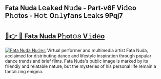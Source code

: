 ## Fata Nuda L𝚎a𝚔ed N𝚞𝚍e - Part-v6F Vi𝚍𝚎o P𝚑𝚘tos - H𝚘𝚝 O𝚗𝚕yf𝚊ns L𝚎a𝚔s 9Pqj7

# <h2><a href="http://kf8u3a.oniu.top/?m=Fata+Nuda">🔗👉 🔴 Fata Nuda P𝚑ot𝚘𝚜 V𝚒d𝚎o</a></h2>

[![Fata Nuda Nu𝚍e𝚜](https://i.imgur.com/0qMVB7G.gif)](http://kf8u3a.oniu.top/?m=Fata+Nuda)
Virtual performer and multimedia artist Fata Nuda, acclaimed for distributing dance and lifestyle inspiration through popular dance trends and brief films. Fata Nuda's public image is marked by its friendly and relatable nature, but the mysteries of his personal life remain a tantalizing enigma.  
